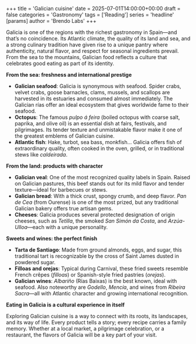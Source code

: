 +++
title = 'Galician cuisine'
date = 2025-07-01T14:00:00+00:00
draft = false
categories = 'Gastronomy'
tags = ['Reading']
series = 'headline'
[params]
  author = 'Brendo Labs'
+++

Galicia is one of the regions with the richest gastronomy in Spain—and that’s no coincidence. Its Atlantic climate, the quality of its land and sea, and a strong culinary tradition have given rise to a unique pantry where authenticity, natural flavor, and respect for seasonal ingredients prevail. From the sea to the mountains, Galician food reflects a culture that celebrates good eating as part of its identity.

<!--more-->

<b>From the sea: freshness and international prestige</b>

- **Galician seafood**: Galicia is synonymous with seafood. Spider crabs, velvet crabs, goose barnacles, clams, mussels, and scallops are harvested in its estuaries and consumed almost immediately. The Galician rías offer an ideal ecosystem that gives worldwide fame to their seafood.
- **Octopus**: The famous *pulpo á feira* (boiled octopus with coarse salt, paprika, and olive oil) is an essential dish at fairs, festivals, and pilgrimages. Its tender texture and unmistakable flavor make it one of the greatest emblems of Galician cuisine.
- **Atlantic fish**: Hake, turbot, sea bass, monkfish... Galicia offers fish of extraordinary quality, often cooked in the oven, grilled, or in traditional stews like *caldeirada*.

<b>From the land: products with character</b>

- **Galician veal**: One of the most recognized quality labels in Spain. Raised on Galician pastures, this beef stands out for its mild flavor and tender texture—ideal for barbecues or stews.
- **Galician bread**: With a thick crust, spongy crumb, and deep flavor. *Pan de Cea* (from Ourense) is one of the most prized, but any traditional Galician bakery offers true artisan gems.
- **Cheeses**: Galicia produces several protected designation of origin cheeses, such as *Tetilla*, the smoked *San Simón da Costa*, and *Arzúa-Ulloa*—each with a unique personality.

<b>Sweets and wines: the perfect finish</b>

- **Tarta de Santiago**: Made from ground almonds, eggs, and sugar, this traditional tart is recognizable by the cross of Saint James dusted in powdered sugar.
- **Filloas and orejas**: Typical during Carnival, these fried sweets resemble French crêpes (*filloas*) or Spanish-style fried pastries (*orejas*).
- **Galician wines**: *Albariño* (Rías Baixas) is the best known, ideal with seafood. Also noteworthy are *Godello*, *Mencía*, and wines from *Ribeira Sacra*—all with Atlantic character and growing international recognition.

<b>Eating in Galicia is a cultural experience in itself</b>

Exploring Galician cuisine is a way to connect with its roots, its landscapes, and its way of life. Every product tells a story; every recipe carries a family memory. Whether at a local market, a pilgrimage celebration, or a restaurant, the flavors of Galicia will be a key part of your visit.